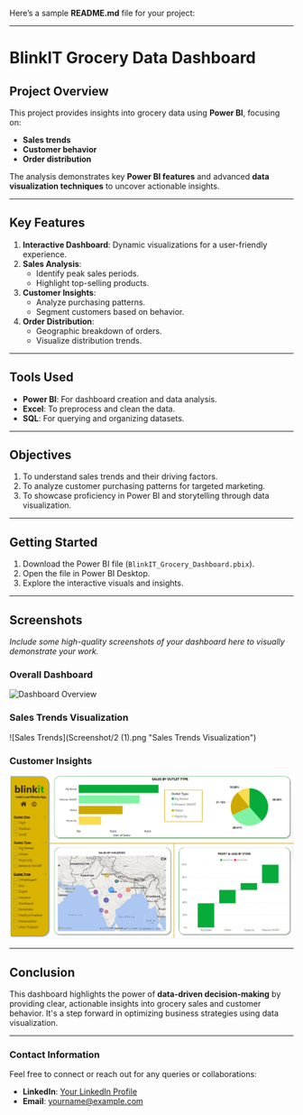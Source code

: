 Here’s a sample **README.md** file for your project:

---

# **BlinkIT Grocery Data Dashboard**

## **Project Overview**
This project provides insights into grocery data using **Power BI**, focusing on:
- **Sales trends**
- **Customer behavior**
- **Order distribution**

The analysis demonstrates key **Power BI features** and advanced **data visualization techniques** to uncover actionable insights.

---

## **Key Features**
1. **Interactive Dashboard**: Dynamic visualizations for a user-friendly experience.
2. **Sales Analysis**:
   - Identify peak sales periods.
   - Highlight top-selling products.
3. **Customer Insights**:
   - Analyze purchasing patterns.
   - Segment customers based on behavior.
4. **Order Distribution**:
   - Geographic breakdown of orders.
   - Visualize distribution trends.

---

## **Tools Used**
- **Power BI**: For dashboard creation and data analysis.
- **Excel**: To preprocess and clean the data.
- **SQL**: For querying and organizing datasets.

---

## **Objectives**
1. To understand sales trends and their driving factors.
2. To analyze customer purchasing patterns for targeted marketing.
3. To showcase proficiency in Power BI and storytelling through data visualization.

---

## **Getting Started**
1. Download the Power BI file (`BlinkIT_Grocery_Dashboard.pbix`).
2. Open the file in Power BI Desktop.
3. Explore the interactive visuals and insights.

---

## **Screenshots**
*Include some high-quality screenshots of your dashboard here to visually demonstrate your work.*


### **Overall Dashboard**
![Dashboard Overview](Screenshot/1.png "Dashboard Overview")

### **Sales Trends Visualization**
![Sales Trends](Screenshot/2 (1).png "Sales Trends Visualization")

### **Customer Insights**
![ Insights](Screenshot/3.png "Customer Insights")


---

## **Conclusion**
This dashboard highlights the power of **data-driven decision-making** by providing clear, actionable insights into grocery sales and customer behavior. It's a step forward in optimizing business strategies using data visualization.

---
### **Contact Information**

Feel free to connect or reach out for any queries or collaborations:

- **LinkedIn**: [Your LinkedIn Profile](https://www.linkedin.com/in/manish-sharma-b86aa1195)  
- **Email**: [yourname@example.com](mailto:manish.kota2000.com)
